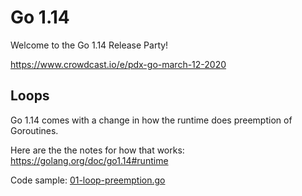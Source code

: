 # Go 1.14

Welcome to the Go 1.14 Release Party!

https://www.crowdcast.io/e/pdx-go-march-12-2020

## Loops

Go 1.14 comes with a change in how the runtime does preemption of Goroutines.

Here are the the notes for how that works: https://golang.org/doc/go1.14#runtime

Code sample: [01-loop-preemption.go](./01-loop_preemption.go)
